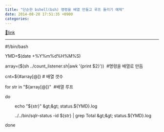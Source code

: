 ```yaml
---
title: "단순한 bshell(bsh) 명령을 배열 만들고 루프 돌리기 예제"
date: 2014-08-28 17:51:35 +0900
categories: 
---
```

[🔗link](http://www.mins01.com/mh/tech/read/895)
***


#!/bin/bash

  


YMD=$(date +%Y%m%d%H%M%S)

  


array=($(sh ../count_listener.sh|awk '{print $2}'))  #명령을 배열로 만듬

  


cnt=${#array[@]} # 배열 갯수

  


for str in "${array[@]}"  #배열 루프

do

        echo "${str}" &gt;&gt; status.${YMD}.log

        ../../bin/sqlr-status -id ${str} | grep Total &gt;&gt; status.${YMD}.log

done






